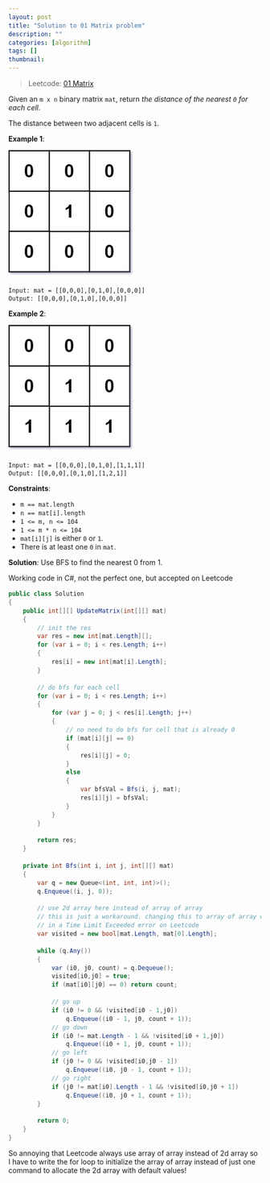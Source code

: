 ```yaml
---
layout: post
title: "Solution to 01 Matrix problem"
description: ""
categories: [algorithm]
tags: []
thumbnail:
---
```


> Leetcode: [01 Matrix](https://leetcode.com/problems/01-matrix/)

Given an `m x n` binary matrix `mat`, return *the distance of the nearest `0` for each cell*.

The distance between two adjacent cells is `1`.

**Example 1**:

![01](/files/2021-12-09-solution-to-01-matrix-problem/01-1-grid.jpg)

```
Input: mat = [[0,0,0],[0,1,0],[0,0,0]]
Output: [[0,0,0],[0,1,0],[0,0,0]]
```

**Example 2**:

![02](/files/2021-12-09-solution-to-01-matrix-problem/01-2-grid.jpg)

```
Input: mat = [[0,0,0],[0,1,0],[1,1,1]]
Output: [[0,0,0],[0,1,0],[1,2,1]]
```

**Constraints**:
- `m == mat.length`
- `n == mat[i].length`
- `1 <= m, n <= 104`
- `1 <= m * n <= 104`
- `mat[i][j]` is either `0` or `1`.
- There is at least one `0` in `mat`.

<!-- more -->

**Solution**: Use BFS to find the nearest 0 from 1.

Working code in C#, not the perfect one, but accepted on Leetcode

```csharp
public class Solution
{
    public int[][] UpdateMatrix(int[][] mat)
    {
        // init the res
        var res = new int[mat.Length][];
        for (var i = 0; i < res.Length; i++)
        {
            res[i] = new int[mat[i].Length];
        }

        // do bfs for each cell
        for (var i = 0; i < res.Length; i++)
        {
            for (var j = 0; j < res[i].Length; j++)
            {
                // no need to do bfs for cell that is already 0
                if (mat[i][j] == 0)
                {
                    res[i][j] = 0;
                }
                else
                {
                    var bfsVal = Bfs(i, j, mat);
                    res[i][j] = bfsVal;
                }
            }
        }

        return res;
    }

    private int Bfs(int i, int j, int[][] mat)
    {
        var q = new Queue<(int, int, int)>();
        q.Enqueue((i, j, 0));

        // use 2d array here instead of array of array
        // this is just a workaround. changing this to array of array will result
        // in a Time Limit Exceeded error on Leetcode
        var visited = new bool[mat.Length, mat[0].Length];

        while (q.Any())
        {
            var (i0, j0, count) = q.Dequeue();
            visited[i0,j0] = true;
            if (mat[i0][j0] == 0) return count;

            // go up
            if (i0 != 0 && !visited[i0 - 1,j0])
                q.Enqueue((i0 - 1, j0, count + 1));
            // go down
            if (i0 != mat.Length - 1 && !visited[i0 + 1,j0])
                q.Enqueue((i0 + 1, j0, count + 1));
            // go left
            if (j0 != 0 && !visited[i0,j0 - 1])
                q.Enqueue((i0, j0 - 1, count + 1));
            // go right
            if (j0 != mat[i0].Length - 1 && !visited[i0,j0 + 1])
                q.Enqueue((i0, j0 + 1, count + 1));
        }

        return 0;
    }
}
```

So annoying that Leetcode always use array of array instead of 2d array so I have to write the for
loop to initialize the array of array instead of just one command to allocate the 2d array with
default values!

